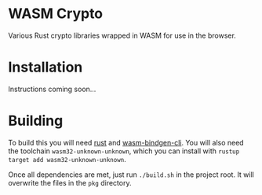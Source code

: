 # WASM Crypto

Various Rust crypto libraries wrapped in WASM for use in the browser.

# Installation

Instructions coming soon...

# Building

To build this you will need [rust](https://www.rust-lang.org/tools/install) and [wasm-bindgen-cli](https://rustwasm.github.io/docs/wasm-bindgen/reference/cli.html). You will also need the toolchain `wasm32-unknown-unknown`, which you can install with `rustup target add wasm32-unknown-unknown`.

Once all dependencies are met, just run `./build.sh` in the project root. It will overwrite the files in the `pkg` directory.